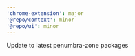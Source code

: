 ```yaml
---
'chrome-extension': major
'@repo/context': minor
'@repo/ui': minor
---
```


Update to latest penumbra-zone packages
